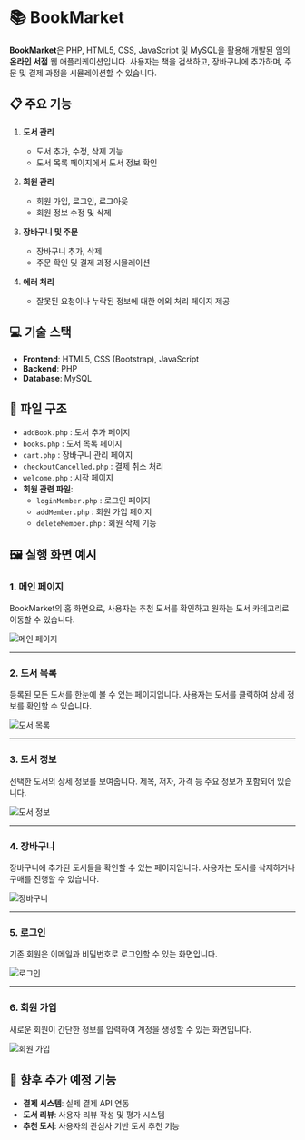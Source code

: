# 📚 BookMarket

**BookMarket**은 PHP, HTML5, CSS, JavaScript 및 MySQL을 활용해 개발된 임의 **온라인 서점** 웹 애플리케이션입니다. 사용자는 책을 검색하고, 장바구니에 추가하며, 주문 및 결제 과정을 시뮬레이션할 수 있습니다.

## 📋 주요 기능

1. **도서 관리**
   - 도서 추가, 수정, 삭제 기능
   - 도서 목록 페이지에서 도서 정보 확인

2. **회원 관리**
   - 회원 가입, 로그인, 로그아웃
   - 회원 정보 수정 및 삭제

3. **장바구니 및 주문**
   - 장바구니 추가, 삭제
   - 주문 확인 및 결제 과정 시뮬레이션

4. **에러 처리**
   - 잘못된 요청이나 누락된 정보에 대한 예외 처리 페이지 제공

## 💻 기술 스택

- **Frontend**: HTML5, CSS (Bootstrap), JavaScript
- **Backend**: PHP
- **Database**: MySQL

## 📂 파일 구조

- `addBook.php` : 도서 추가 페이지
- `books.php` : 도서 목록 페이지
- `cart.php` : 장바구니 관리 페이지
- `checkoutCancelled.php` : 결제 취소 처리
- `welcome.php` : 시작 페이지
- **회원 관련 파일**:
  - `loginMember.php` : 로그인 페이지
  - `addMember.php` : 회원 가입 페이지
  - `deleteMember.php` : 회원 삭제 기능

## 🖼️ 실행 화면 예시

### 1. 메인 페이지
BookMarket의 홈 화면으로, 사용자는 추천 도서를 확인하고 원하는 도서 카테고리로 이동할 수 있습니다.

![메인 페이지](홈.png)

---

### 2. 도서 목록
등록된 모든 도서를 한눈에 볼 수 있는 페이지입니다. 사용자는 도서를 클릭하여 상세 정보를 확인할 수 있습니다.

![도서 목록](도서목록.png)

---

### 3. 도서 정보
선택한 도서의 상세 정보를 보여줍니다. 제목, 저자, 가격 등 주요 정보가 포함되어 있습니다.

![도서 정보](도서정보.png)

---

### 4. 장바구니
장바구니에 추가된 도서들을 확인할 수 있는 페이지입니다. 사용자는 도서를 삭제하거나 구매를 진행할 수 있습니다.

![장바구니](장바구니.png)

---

### 5. 로그인
기존 회원은 이메일과 비밀번호로 로그인할 수 있는 화면입니다.

![로그인](로그인.png)

---

### 6. 회원 가입
새로운 회원이 간단한 정보를 입력하여 계정을 생성할 수 있는 화면입니다.

![회원 가입](회원변경.png)

## 🚀 향후 추가 예정 기능

- **결제 시스템**: 실제 결제 API 연동
- **도서 리뷰**: 사용자 리뷰 작성 및 평가 시스템
- **추천 도서**: 사용자의 관심사 기반 도서 추천 기능

